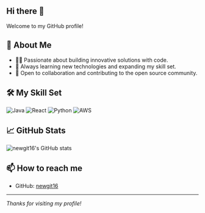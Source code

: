 ## Hi there 👋


Welcome to my GitHub profile!

## 🚀 About Me
- 👨‍💻 Passionate about building innovative solutions with code.
- 🌱 Always learning new technologies and expanding my skill set.
- 🤝 Open to collaboration and contributing to the open source community.

## 🛠️ My Skill Set

![Java](https://img.shields.io/badge/java-%23ED8B00.svg?style=for-the-badge&logo=openjdk&logoColor=white)
![React](https://img.shields.io/badge/react-%2361DAFB.svg?style=for-the-badge&logo=react&logoColor=black)
![Python](https://img.shields.io/badge/python-%233776AB.svg?style=for-the-badge&logo=python&logoColor=white)
![AWS](https://img.shields.io/badge/AWS-%23FF9900.svg?style=for-the-badge&logo=amazon-aws&logoColor=white)

## 📈 GitHub Stats

![newgit16's GitHub stats](https://github-readme-stats.vercel.app/api?username=newgit16&show_icons=true&theme=radical)

## 📫 How to reach me

- GitHub: [newgit16](https://github.com/newgit16)

---

*Thanks for visiting my profile!*
